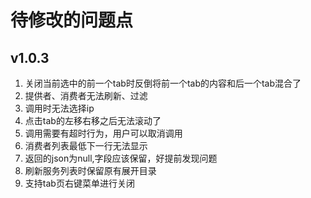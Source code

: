 # 待修改的问题点

## v1.0.3
1. 关闭当前选中的前一个tab时反倒将前一个tab的内容和后一个tab混合了
2. 提供者、消费者无法刷新、过滤
3. 调用时无法选择ip
4. 点击tab的左移右移之后无法滚动了
5. 调用需要有超时行为，用户可以取消调用
6. 消费者列表最低下一行无法显示
7. 返回的json为null,字段应该保留，好提前发现问题
8. 刷新服务列表时保留原有展开目录
9. 支持tab页右键菜单进行关闭